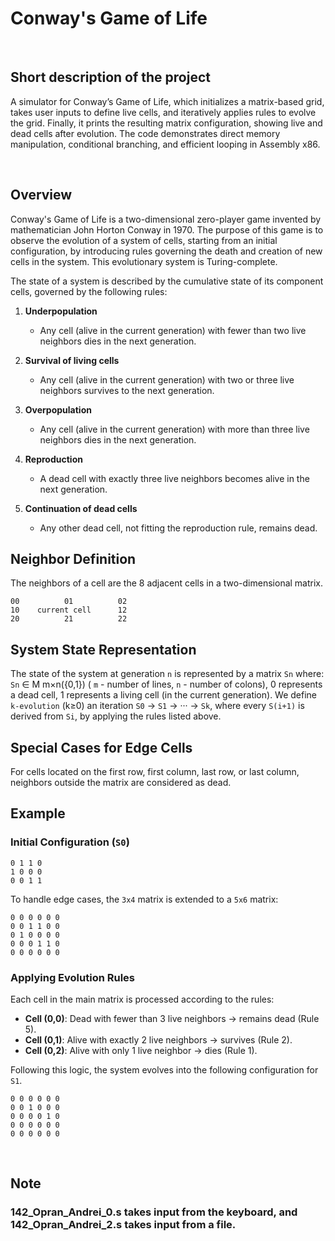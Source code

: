 # Conway's Game of Life
<br>

## Short description of the project

A simulator for Conway’s Game of Life, which initializes a matrix-based grid, takes user inputs to define live cells,
and iteratively applies rules to evolve the grid. Finally, it prints the resulting matrix configuration, showing live and
dead cells after evolution. The code demonstrates direct memory manipulation, conditional branching, and efficient
looping in Assembly x86.

<br>


## Overview

Conway's Game of Life is a two-dimensional zero-player game invented by mathematician John Horton Conway in 1970. The purpose of this game is to observe the evolution of a system of cells, starting from an initial configuration, by introducing rules governing the death and creation of new cells in the system. This evolutionary system is Turing-complete.

The state of a system is described by the cumulative state of its component cells, governed by the following rules:

1. **Underpopulation**
   - Any cell (alive in the current generation) with fewer than two live neighbors dies in the next generation.

2. **Survival of living cells**
   - Any cell (alive in the current generation) with two or three live neighbors survives to the next generation.

3. **Overpopulation**
   - Any cell (alive in the current generation) with more than three live neighbors dies in the next generation.

4. **Reproduction**
   - A dead cell with exactly three live neighbors becomes alive in the next generation.

5. **Continuation of dead cells**
   - Any other dead cell, not fitting the reproduction rule, remains dead.

## Neighbor Definition

The neighbors of a cell are the 8 adjacent cells in a two-dimensional matrix.


```
00          01          02
10    current cell      12
20          21          22
```



## System State Representation

The state of the system at generation `n` is represented by a matrix `Sn` where: `Sn` ∈ M m×n({0,1}) ( `m` - number of lines, `n` - number of colons), 0 represents a dead cell, 1 represents a living cell (in the current generation). We define `k-evolution` (k≥0) an iteration `S0` → `S1` → ··· → `Sk`, where every `S(i+1)` is derived from `Si`, by applying the rules listed above.



## Special Cases for Edge Cells

For cells located on the first row, first column, last row, or last column, neighbors outside the matrix are considered as dead.



## Example

### Initial Configuration (`S0`)

```
0 1 1 0
1 0 0 0
0 0 1 1
```

To handle edge cases, the `3x4` matrix is extended to a `5x6` matrix:

```
0 0 0 0 0 0
0 0 1 1 0 0
0 1 0 0 0 0
0 0 0 1 1 0
0 0 0 0 0 0
```



### Applying Evolution Rules

Each cell in the main matrix is processed according to the rules:

- **Cell (0,0)**: Dead with fewer than 3 live neighbors → remains dead (Rule 5).
- **Cell (0,1)**: Alive with exactly 2 live neighbors → survives (Rule 2).
- **Cell (0,2)**: Alive with only 1 live neighbor → dies (Rule 1).

Following this logic, the system evolves into the following configuration for `S1`.

```
0 0 0 0 0 0
0 0 1 0 0 0
0 0 0 0 1 0
0 0 0 0 0 0
0 0 0 0 0 0
```

<br>

## Note

### 142_Opran_Andrei_0.s takes input from the keyboard, and 142_Opran_Andrei_2.s takes input from a file.
